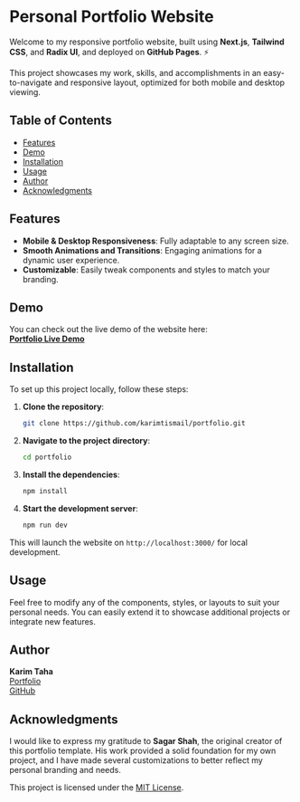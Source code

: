 # Personal Portfolio Website

Welcome to my responsive portfolio website, built using **Next.js**, **Tailwind CSS**, and **Radix UI**, and deployed on **GitHub Pages**. ⚡

This project showcases my work, skills, and accomplishments in an easy-to-navigate and responsive layout, optimized for both mobile and desktop viewing.

## Table of Contents

- [Features](#features)
- [Demo](#demo)
- [Installation](#installation)
- [Usage](#usage)
- [Author](#author)
- [Acknowledgments](#acknowledgments)

## Features

- **Mobile & Desktop Responsiveness**: Fully adaptable to any screen size.
- **Smooth Animations and Transitions**: Engaging animations for a dynamic user experience.
- **Customizable**: Easily tweak components and styles to match your branding.

## Demo

You can check out the live demo of the website here:  
**[Portfolio Live Demo](https://karimtismail.github.io/portfolio/)**

## Installation

To set up this project locally, follow these steps:

1. **Clone the repository**:

   ```bash
   git clone https://github.com/karimtismail/portfolio.git
   ```

2. **Navigate to the project directory**:

   ```bash
   cd portfolio
   ```

3. **Install the dependencies**:

   ```bash
   npm install
   ```

4. **Start the development server**:

   ```bash
   npm run dev
   ```

This will launch the website on `http://localhost:3000/` for local development.

## Usage

Feel free to modify any of the components, styles, or layouts to suit your personal needs. You can easily extend it to showcase additional projects or integrate new features.

## Author

**Karim Taha**  
[Portfolio](https://karimtismail.github.io/portfolio/)  
[GitHub](https://github.com/karimtismail)

## Acknowledgments

I would like to express my gratitude to **Sagar Shah**, the original creator of this portfolio template. His work provided a solid foundation for my own project, and I have made several customizations to better reflect my personal branding and needs.

This project is licensed under the [MIT License](https://github.com/shahsagarm/sagarshah.dev/blob/main/LICENSE).
